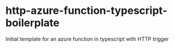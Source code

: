 # http-azure-function-typescript-boilerplate
Initial template for an azure function in typescript with HTTP trigger
